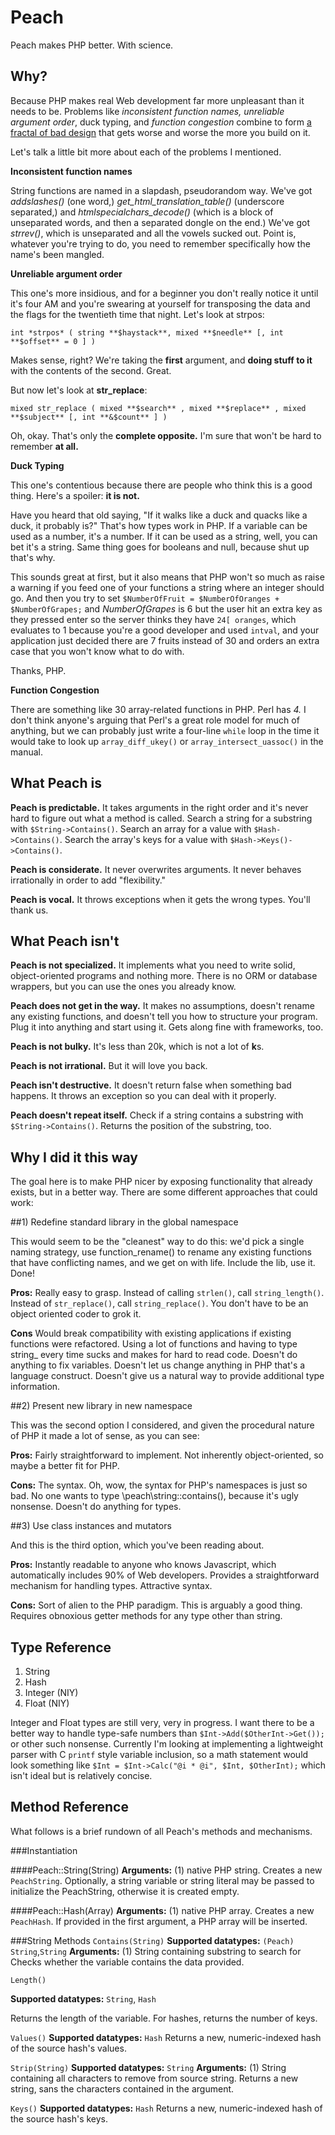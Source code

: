 Peach
=====

Peach makes PHP better. With science.

Why?
----

Because PHP makes real Web development far more unpleasant
than it needs to be. Problems like _inconsistent function
names,_ _unreliable argument order_, duck typing, and
_function congestion_ combine to form [a fractal of bad
design](http://me.veekun.com/blog/2012/04/09/php-a-fractal-of-bad-design/) that gets worse and worse
the more you build on it.

Let's talk a little bit more about each of the problems I
mentioned.

**Inconsistent function names**

String functions are named in a slapdash, pseudorandom way.
We've got *addslashes()* (one word,) *get_html_translation_table()*
(underscore separated,) and *htmlspecialchars_decode()* (which
is a block of unseparated words, and then a separated
dongle on the end.) We've got *strrev()*, which is unseparated
and all the vowels sucked out. Point is, whatever you're
trying to do, you need to remember specifically how the
name's been mangled.


**Unreliable argument order**

This one's more insidious, and for a beginner you don't really
notice it until it's four AM and you're swearing at yourself
for transposing the data and the flags for the twentieth
time that night. Let's look at strpos:

    int *strpos* ( string **$haystack**, mixed **$needle** [, int **$offset** = 0 ] )

Makes sense, right? We're taking the **first** argument, and 
**doing stuff to it** with the contents of the second. Great.

But now let's look at **str_replace**:

    mixed str_replace ( mixed **$search** , mixed **$replace** , mixed **$subject** [, int **&$count** ] )

Oh, okay. That's only the **complete opposite.** I'm sure that
won't be hard to remember **at all.**

**Duck Typing**

This one's contentious because there are people who think this
is a good thing. Here's a spoiler: **it is not.**

Have you heard that old saying, "If it walks like a duck and
quacks like a duck, it probably is?" That's how types work in
PHP. If a variable can be used as a number, it's a number. If
it can be used as a string, well, you can bet it's a string.
Same thing goes for booleans and null, because shut up that's
why.

This sounds great at first, but it also means that PHP won't
so much as raise a warning if you feed one of your functions
a string where an integer should go. And then you try to set
`$NumberOfFruit = $NumberOfOranges + $NumberOfGrapes;` and
*NumberOfGrapes* is 6 but the user hit an extra key as they
pressed enter so the server thinks they have `24[ oranges`,
which evaluates to 1 because you're a good developer and used
`intval`, and your application just decided there are 7 fruits
instead of 30 and orders an extra case that you won't know
what to do with.

Thanks, PHP.


**Function Congestion**

There are something like 30 array-related functions in PHP.
Perl has *4.* I don't think anyone's arguing that Perl's a
great role model for much of anything, but we can probably
just write a four-line `while` loop in the time it would take
to look up `array_diff_ukey()` or `array_intersect_uassoc()`
in the manual.


What Peach is
-------------

**Peach is predictable.** It takes arguments in the right order
and it's never hard to figure out what a method is called.
Search a string for a substring with `$String->Contains()`. Search
an array for a value with `$Hash->Contains()`. Search the
array's keys for a value with `$Hash->Keys()->Contains()`.

**Peach is considerate.** It never overwrites arguments. It
never behaves irrationally in order to add "flexibility."

**Peach is vocal.** It throws exceptions when it gets the wrong
types. You'll thank us.


What Peach isn't
----------------

**Peach is not specialized.** It implements what you need to
write solid, object-oriented programs and nothing more. There
is no ORM or database wrappers, but you can use the ones you
already know.

**Peach does not get in the way.** It makes no assumptions,
doesn't rename any existing functions, and doesn't tell you
how to structure your program. Plug it into anything and
start using it. Gets along fine with frameworks, too.

**Peach is not bulky.** It's less than 20k, which is not a
lot of **k**s. 

**Peach is not irrational.** But it will love you back.

**Peach isn't destructive.** It doesn't return false when
something bad happens. It throws an exception so you can
deal with it properly.

**Peach doesn't repeat itself.** Check if a string contains
a substring with `$String->Contains()`. Returns the position
of the substring, too.


Why I did it this way
---------------------

The goal here is to make PHP nicer by exposing functionality
that already exists, but in a better way. There are some
different approaches that could work:

##1) Redefine standard library in the global namespace

This would seem to be the "cleanest" way to do this: we'd
pick a single naming strategy, use function_rename() to rename
any existing functions that have conflicting names, and we
get on with life. Include the lib, use it. Done!

**Pros:** Really easy to grasp. Instead of calling `strlen()`,
call `string_length()`. Instead of `str_replace()`, call
`string_replace()`. You don't have to be an object
oriented coder to grok it.

**Cons** Would break compatibility with existing applications if
existing functions were refactored. Using a lot of functions and
having to type string_ every time sucks and makes for hard to
read code. Doesn't do anything to fix variables. Doesn't let us
change anything in PHP that's a language construct. Doesn't give
us a natural way to provide additional type information.

##2) Present new library in new namespace

This was the second option I considered, and given the
procedural nature of PHP it made a lot of sense, as you can see:

**Pros:** Fairly straightforward to implement. Not inherently
object-oriented, so maybe a better fit for PHP.

**Cons:** The syntax. Oh, wow, the syntax for PHP's namespaces
is just so bad. No one wants to type \peach\string::contains(),
because it's ugly nonsense. Doesn't do anything for types.

##3) Use class instances and mutators

And this is the third option, which you've been reading about.

**Pros:** Instantly readable to anyone who knows Javascript,
which automatically includes 90% of Web developers. Provides
a straightforward mechanism for handling types. Attractive
syntax.

**Cons:** Sort of alien to the PHP paradigm. This is arguably
a good thing. Requires obnoxious getter methods for any type
other than string.

Type Reference
------------

1. String
2. Hash
3. Integer (NIY)
4. Float (NIY)

Integer and Float types are still very, very in progress. I want
there to be a better way to handle type-safe numbers than
`$Int->Add($OtherInt->Get());` or other such nonsense. Currently
I'm looking at implementing a lightweight parser with C `printf`
style variable inclusion, so a math statement would look something
like `$Int = $Int->Calc("@i * @i", $Int, $OtherInt);` which
isn't ideal but is relatively concise.


Method Reference
--------------

What follows is a brief rundown of all Peach's methods and mechanisms.

###Instantiation

####Peach::String(String)
**Arguments:** (1) native PHP string.
Creates a new `PeachString`. Optionally, a string variable or string literal
may be passed to initialize the PeachString, otherwise it is created empty.

####Peach::Hash(Array)
**Arguments:** (1) native PHP array.
Creates a new `PeachHash`. If provided in the first argument, a PHP array
will be inserted.


###String Methods
`Contains(String)`
**Supported datatypes:** `(Peach) String`,`String` 
**Arguments:** (1) String containing substring to search for
Checks whether the variable contains the data provided.

`Length()`

**Supported datatypes:** `String`, `Hash`

Returns the length of the variable. For hashes, returns the number
of keys.

`Values()`
**Supported datatypes:** `Hash`
Returns a new, numeric-indexed hash of the source hash's values.

`Strip(String)`
**Supported datatypes:** `String`
**Arguments:** (1) String containing all characters to remove
from source string. 
Returns a new string, sans the characters contained in the argument.

`Keys()`
**Supported datatypes:** `Hash`
Returns a new, numeric-indexed hash of the source hash's keys.
